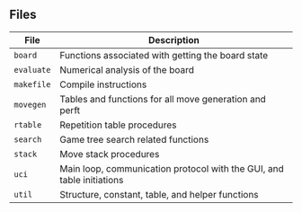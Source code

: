 ## Files

| File | Description |
| --- | --- |
| `board` | Functions associated with getting the board state |
| `evaluate` | Numerical analysis of the board |
| `makefile` | Compile instructions |
| `movegen` | Tables and functions for all move generation and perft |
| `rtable` | Repetition table procedures |
| `search` | Game tree search related functions |
| `stack` | Move stack procedures |
| `uci` | Main loop, communication protocol with the GUI, and table initiations |
| `util` | Structure, constant, table, and helper functions |
